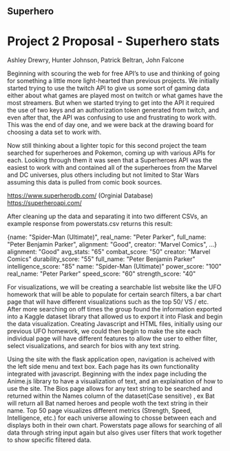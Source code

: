 ## Superhero
# Project 2 Proposal - Superhero stats

Ashley Drewry, Hunter Johnson, Patrick Beltran, John Falcone

Beginning with scouring the web for free API’s to use and thinking of going for something a little more light-hearted than previous projects. We initially started trying to use the twitch API to give us some sort of gaming data either about what games are played most on twitch or what games have the most streamers.  But when we started trying to get into the API it required the use of two keys and an authorization token generated from twitch, and even after that, the API was confusing to use and frustrating to work with. This was the end of day one, and we were back at the drawing board for choosing a data set to work with.

Now still thinking about a lighter topic for this second project the team searched for superheroes and Pokemon, coming up with various APIs for each. Looking through them it was seen that a Superheroes API was the easiest to work with and contained all of the superheroes from the Marvel and DC universes, plus others including but not limited to Star Wars assuming this data is pulled from comic book sources.

https://www.superherodb.com/ (Orginial Database)
https://superheroapi.com/ 

After cleaning up the data and separating it into two different CSVs, an example response from powerstats.csv returns this result:

{name: "Spider-Man (Ultimate)", real_name: "Peter Parker", full_name: "Peter Benjamin Parker", alignment: "Good", creator: "Marvel Comics", …}
alignment: "Good"
avg_stats: "65"
combat_score: "50"
creator: "Marvel Comics"
durability_score: "55"
full_name: "Peter Benjamin Parker"
intelligence_score: "85"
name: "Spider-Man (Ultimate)"
power_score: "100"
real_name: "Peter Parker"
speed_score: "60"
strength_score: "40"

For visualizations, we will be creating a searchable list website like the UFO homework that will be able to populate for certain search filters, a bar chart page that will have different visualizations such as the top 50/ VS / etc.  After more searching on off times the group found the information exported into a Kaggle dataset library that allowed us to export it into Flask and begin the data visualization.  Creating Javascript and HTML files, initially using our previous UFO homework, we could then begin to make the site each individual page will have different features to allow the user to either filter, select visualizations, and search for bios with any text string.

Using the site with the flask application open, navigation is acheived with the left side menu and text box. Each page has its own functionality integrated with javascript. Beginning with the index page including the Anime.js library to have a visualization of text, and an explaination of how to use the site. The Bios page allows for any text string to be searched and returned within the Names column of the dataset(Case sensitive) , ex Bat will return all Bat named heroes and people woth the text string in their name. Top 50 page visualizes different metrics (Strength, Speed, Intelligence, etc.) for each universe allowing to chosse between each and displays both in their own chart. Powerstats page allows for searching of all data through string input again but also gives user filters that work together to show specific filtered data.
